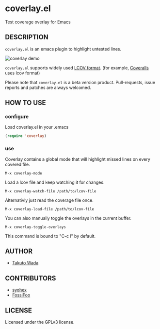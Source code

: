 coverlay.el
================================

Test coverage overlay for Emacs


DESCRIPTION
---------------------------------------
`coverlay.el` is an emacs plugin to highlight untested lines.

![coverlay demo](https://raw.githubusercontent.com/twada/coverlay.el/master/img/coverlay_demo.png "coverlay demo")

`coverlay.el` supports widely used [LCOV format](http://ltp.sourceforge.net/coverage/lcov/geninfo.1.php). (for example, [Coveralls](https://coveralls.io/) uses lcov format)

Please note that `coverlay.el` is a beta version product. Pull-requests, issue reports and patches are always welcomed.


HOW TO USE
---------------------------------------

### configure

Load coverlay.el in your .emacs

```lisp
(require 'coverlay)
```

### use

Coverlay contains a global mode that will highlight missed lines on every covered file.

    M-x coverlay-mode

Load a lcov file and keep watching it for changes.

    M-x coverlay-watch-file /path/to/lcov-file

Alternativly just read the coverage file once.

    M-x coverlay-load-file /path/to/lcov-file

You can also manually toggle the overlays in the current buffer.

    M-x coverlay-toggle-overlays

This command is bound to "C-c l" by default.


AUTHOR
---------------------------------------
* [Takuto Wada](http://github.com/twada)


CONTRIBUTORS
---------------------------------------
* [syohex](https://github.com/syohex)
* [FossiFoo](https://github.com/fossifoo)


LICENSE
---------------------------------------
Licensed under the GPLv3 license.
